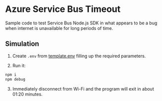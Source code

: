 # Azure Service Bus Timeout

Sample code to test Service Bus Node.js SDK in what appears to be a bug when internet is unavailable for long periods of time.

## Simulation

1. Create `.env` from [template.env](template.env) filling up the required parameters.

2. Run it:

```s
npm i
npm debug
```

3. Immediately disconnect from Wi-Fi and the program will exit in about 01:20 minutes.
